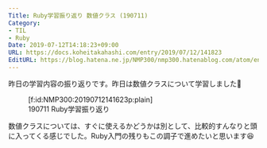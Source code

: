 ```yaml
---
Title: Ruby学習振り返り 数値クラス (190711)
Category:
- TIL
- Ruby
Date: 2019-07-12T14:18:23+09:00
URL: https://docs.koheitakahashi.com/entry/2019/07/12/141823
EditURL: https://blog.hatena.ne.jp/NMP300/nmp300.hatenablog.com/atom/entry/17680117127217096736
---
```


昨日の学習内容の振り返りです。昨日は数値クラスについて学習しました💪

<figure class="figure-image figure-image-fotolife" title="190711 Ruby学習振り返り">[f:id:NMP300:20190712141623p:plain]<figcaption>190711 Ruby学習振り返り</figcaption></figure>

数値クラスについては、すぐに使えるかどうかは別として、比較的すんなりと頭に入ってくる感じでした。Ruby入門の残りもこの調子で進めたいと思います😆
